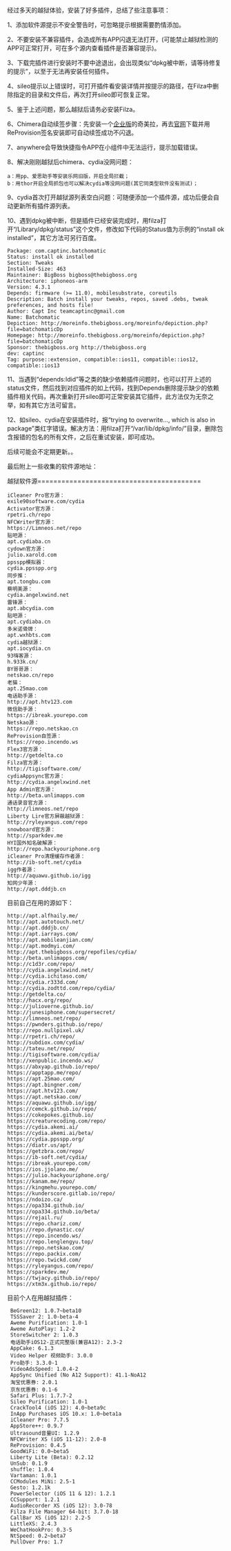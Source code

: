 
经过多天的越狱体验，安装了好多插件，总结了些注意事项：


1、添加软件源提示不安全警告时，可忽略提示根据需要酌情添加。


2、不要安装不兼容插件，会造成所有APP闪退无法打开，(可能禁止越狱检测的APP可正常打开，可在多个源内查看插件是否兼容提示)。


3、下载完插件进行安装时不要中途退出，会出现类似“dpkg被中断，请等待修复的提示”，以至于无法再安装任何插件。


4、sileo提示以上错误时，可打开插件看安装详情并按提示的路径，在Filza中删除指定的目录和文件后，再次打开sileo即可恢复正常。


5、鉴于上述问题，那么越狱后请务必安装Filza。


6、Chimera自动续签步骤：先安装一个[企业版](https://share.tweakboxapp.com/s/tweakbox/chimera-jailbreak)的奇美拉，再去[官网](https://chimera.sh/)下载并用ReProvision签名安装即可自动续签成功不闪退。


7、anywhere会导致快捷指令APP在小组件中无法运行，提示加载错误。


8、解决刚刚越狱后chimera、cydia没网问题：


```text
a：用pp、爱思助手等安装乐网旧版，开启全局拦截；
b：用thor开启全局抓包也可以解决cydia等没网问题(其它同类型软件没有测试)；
```


9、cydia首次打开越狱源列表空白问题：可随便添加一个插件源，成功后便会自动更新所有插件源列表。


10、遇到dpkg被中断，但是插件已经安装完成时，用filza打开“/Library/dpkg/status”这个文件，修改如下代码的Status值为示例的“install ok installed”，其它方法可另行百度。


```text
Package: com.captinc.batchomatic
Status: install ok installed
Section: Tweaks
Installed-Size: 463
Maintainer: BigBoss bigboss@thebigboss.org
Architecture: iphoneos-arm
Version: 4.3.1
Depends: firmware (>= 11.0), mobilesubstrate, coreutils
Description: Batch install your tweaks, repos, saved .debs, tweak preferences, and hosts file!
Author: Capt Inc teamcaptinc@gmail.com
Name: Batchomatic
Depiction: http://moreinfo.thebigboss.org/moreinfo/depiction.php?file=batchomaticDp
Homepage: http://moreinfo.thebigboss.org/moreinfo/depiction.php?file=batchomaticDp
Sponsor: thebigboss.org http://thebigboss.org
dev: captinc
Tag: purpose::extension, compatible::ios11, compatible::ios12, compatible::ios13
```


11、当遇到“depends:ldid”等之类的缺少依赖插件问题时，也可以打开上述的status文件，然后找到对应插件的如上代码，找到Depends删除提示缺少的依赖插件相关代码，再次重新打开sileo即可正常安装其它插件，此方法仅为无奈之举，如有其它方法可留言。


12、如sileo、cydia在安装插件时，报“trying to overwrite…, which is also in package”类红字错误。解决方法：用filza打开“/var/lib/dpkg/info/”目录，删除包含报错的包名的所有文件，之后在重试安装，即可成功。


后续可能会不定期更新。。


最后附上一些收集的软件源地址：


越狱软件源=========================================


```text
iCleaner Pro官方源：
exile90software.com/cydia
Activator官方源：
rpetri.ch/repo
NFCWriter官方源：
https://Limneos.net/repo
贴吧源：
apt.cydiaba.cn
cydown官方源：
julio.xarold.com
ppsspp模拟器：
cydia.ppsspp.org
同步推：
apt.tongbu.com
蔡明美源：
cydia.angelxwind.net
雷锋源：
apt.abcydia.com
贴吧源：
apt.cydiaba.cn
多米诺骨牌：
apt.wxhbts.com
cydia越狱源：
apt.iocydia.cn
93嗨客源：
h.933k.cn/
BY哥哥源：
netskao.cn/repo
老猫：
apt.25mao.com
电话助手源：
http://apt.htv123.com
微信助手源：
https://ibreak.yourepo.com
Netskao源：
https://repo.netskao.cn
ReProvision自签源：
https://repo.incendo.ws
Flex3官方源：
http://getdelta.co
Filza官方源：
http://tigisoftware.com/
cydiaAppsync官方源：
http://cydia.angelxwind.net
App Admin官方源：
http://beta.unlimapps.com
通话录音官方源：
http://limneos.net/repo
Liberty Lire官方屏蔽越狱源：
http://ryleyangus.com/repo
snowboard官方源：
http://sparkdev.me
HYI国外知名破解源：
http://repo.hackyouriphone.org
iCleaner Pro清理缓存作者源：
http://ib-soft.net/cydia
igg作者源：
http://aquawu.github.io/igg
知网少年源：
http://apt.dddjb.cn
```


目前自己在用的源如下：


```text
http://apt.alfhaily.me/
http://apt.autotouch.net/
http://apt.dddjb.cn/
http://apt.iarrays.com/
http://apt.mobileanjian.com/
http://apt.modmyi.com/
http://apt.thebigboss.org/repofiles/cydia/
http://beta.unlimapps.com/
http://c1d3r.com/repo/
http://cydia.angelxwind.net/
http://cydia.ichitaso.com/
http://cydia.r333d.com/
http://cydia.zodttd.com/repo/cydia/
http://getdelta.co/
http://hacx.org/repo/
http://julioverne.github.io/
http://junesiphone.com/supersecret/
http://limneos.net/repo/
https://pwnders.github.io/repo/
http://repo.nullpixel.uk/
http://rpetri.ch/repo/
http://subdiox.com/cydia/
http://tateu.net/repo/
http://tigisoftware.com/cydia/
http://xenpublic.incendo.ws/
https://abxyap.github.io/repo/
https://apptapp.me/repo/
https://apt.25mao.com/
https://apt.bingner.com/
https://apt.htv123.com/
https://apt.netskao.com/
https://aquawu.github.io/igg/
https://cemck.github.io/repo/
https://cokepokes.github.io/
https://creaturecoding.com/repo/
https://cydia.akemi.ai/
https://cydia.akemi.ai/beta/
https://cydia.ppsspp.org/
https://diatr.us/apt/
https://getzbra.com/repo/
https://ib-soft.net/cydia/
https://ibreak.yourepo.com/
https://ios.jjolano.me/
https://julio.hackyouriphone.org/
https://kanam.me/repo/
https://kingmehu.yourepo.com/
https://kunderscore.gitlab.io/repo/
https://ndoizo.ca/
https://opa334.github.io/
https://opa334.github.io/beta/
https://rejail.ru/
https://repo.chariz.com/
https://repo.dynastic.co/
https://repo.incendo.ws/
https://repo.lenglengyu.top/
https://repo.netskao.com/
https://repo.packix.com/
https://repo.twickd.com/
https://ryleyangus.com/repo/
https://sparkdev.me/
https://twjacy.github.io/repo/
https://xtm3x.github.io/repo/
```


目前个人在用越狱插件：


```text
 BeGreen12: 1.0.7~beta10
 TSSSaver 2: 1.0-beta-4
 Aweme Purification: 1.0-1
 Aweme AutoPlay: 1.2-2
 StoreSwitcher 2: 1.0.3
 电话助手iOS12-正式完整版(兼容A12): 2.3-2
 AppCake: 6.1.3
 Video Helper 视频助手: 3.0.0
 Pro助手: 3.3.0-1
 VideoAdsSpeed: 1.0.4-2
 AppSync Unified (No A12 Support): 41.1-NoA12
 淘宝优惠券: 2.0.1
 京东优惠券: 0.1-6
 Safari Plus: 1.7.7-2
 Sileo Purification: 1.0-1
 CrackTool4 (iOS 12): 4.0~beta9c
 InApp Purchases iOS 10.x: 1.0~beta1a
 iCleaner Pro: 7.7.5
 AppStore++: 0.9.7
 Ultrasound音量UI: 1.2.9
 NFCWriter XS (iOS 11-12): 2.0-8
 ReProvision: 0.4.5
 GoodWiFi: 0.0~beta5
 Liberty Lite (Beta): 0.2.12
 UnSub: 0.1.9
 shuffle: 1.0.4
 Vartaman: 1.0.1
 CCModules MiNi: 2.5-1
 Gesto: 1.2.1k
 PowerSelector (iOS 11 & 12): 1.2.1
 CCSupport: 1.2.1
 AudioRecorder XS (iOS 12): 3.0-78
 Filza File Manager 64-bit: 3.7.0-18
 CallBar XS (iOS 12): 2.2-5
 LittleXS: 2.4.3
 WeChatHookPro: 0.3-5
 NtSpeed: 0.2~beta7
 PullOver Pro: 1.7
```

